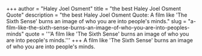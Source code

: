 +++
author = "Haley Joel Osment"
title = "the best Haley Joel Osment Quote"
description = "the best Haley Joel Osment Quote: A film like 'The Sixth Sense' burns an image of who you are into people's minds."
slug = "a-film-like-the-sixth-sense-burns-an-image-of-who-you-are-into-peoples-minds"
quote = '''A film like 'The Sixth Sense' burns an image of who you are into people's minds.'''
+++
A film like 'The Sixth Sense' burns an image of who you are into people's minds.
